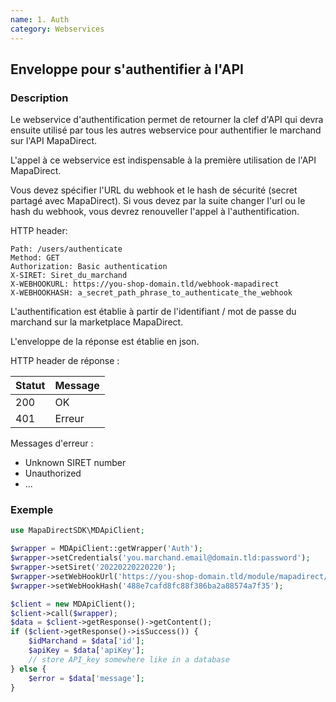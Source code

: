 ```yaml
---
name: 1. Auth
category: Webservices
---
```



## Enveloppe pour s'authentifier à l'API ##


### Description ###

Le webservice d'authentification permet de retourner la clef d'API qui devra ensuite utilisé par tous les autres webservice pour authentifier le marchand sur l'API MapaDirect.

L'appel à ce webservice est indispensable à la première utilisation de l'API MapaDirect.

Vous devez spécifier l'URL du webhook et le hash de sécurité (secret partagé avec MapaDirect).
Si vous devez par la suite changer l'url ou le hash du webhook, vous devrez renouveller l'appel à l'authentification.

HTTP header:

```
Path: /users/authenticate
Method: GET
Authorization: Basic authentication
X-SIRET: Siret_du_marchand
X-WEBHOOKURL: https://you-shop-domain.tld/webhook-mapadirect
X-WEBHOOKHASH: a_secret_path_phrase_to_authenticate_the_webhook
```

L'authentification est établie à partir de l'identifiant / mot de passe du marchand sur la marketplace MapaDirect.

L'enveloppe de la réponse est établie en json.

HTTP header de réponse :

| Statut | Message |
| ------ | ------ |
| 200 | OK |
| 401 | Erreur |

Messages d'erreur :

* Unknown SIRET number
* Unauthorized
* ...

### Exemple ###

```php
use MapaDirectSDK\MDApiClient;

$wrapper = MDApiClient::getWrapper('Auth');
$wrapper->setCredentials('you.marchand.email@domain.tld:password');
$wrapper->setSiret('20220220220220');
$wrapper->setWebHookUrl('https://you-shop-domain.tld/module/mapadirect/ordersSync');
$wrapper->setWebHookHash('488e7cafd8fc88f386ba2a88574a7f35');

$client = new MDApiClient();
$client->call($wrapper);
$data = $client->getResponse()->getContent();
if ($client->getResponse()->isSuccess()) {
    $idMarchand = $data['id'];
    $apiKey = $data['apiKey'];
    // store API_key somewhere like in a database
} else {
    $error = $data['message'];
}
```
